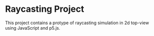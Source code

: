 # Raycasting Project
This project contains a protype of raycasting simulation in 2d top-view using JavaScript and p5.js.
